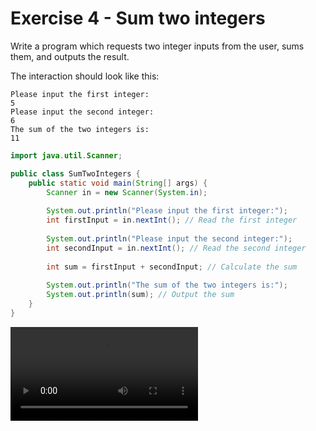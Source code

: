 ﻿# Exercise 4 - Sum two integers

Write a program which requests two integer inputs from the user,
sums them, and outputs the result.

The interaction should look like this:

```console
Please input the first integer:
5
Please input the second integer:
6
The sum of the two integers is:
11
```

<hint title="Solution">

```java
import java.util.Scanner;

public class SumTwoIntegers {
    public static void main(String[] args) {
        Scanner in = new Scanner(System.in);
        
        System.out.println("Please input the first integer:");
        int firstInput = in.nextInt(); // Read the first integer
        
        System.out.println("Please input the second integer:");
        int secondInput = in.nextInt(); // Read the second integer
        
        int sum = firstInput + secondInput; // Calculate the sum
        
        System.out.println("The sum of the two integers is:");
        System.out.println(sum); // Output the sum
    }
}
```


<video src="https://youtu.be/B69d66pd5og"></video>
</hint>